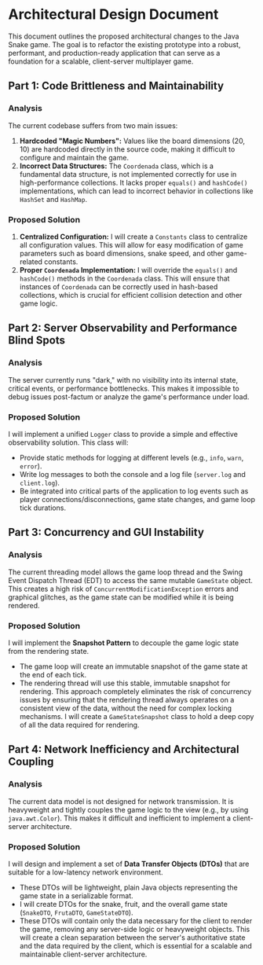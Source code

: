 # Architectural Design Document

This document outlines the proposed architectural changes to the Java Snake game. The goal is to refactor the existing prototype into a robust, performant, and production-ready application that can serve as a foundation for a scalable, client-server multiplayer game.

## Part 1: Code Brittleness and Maintainability

### Analysis
The current codebase suffers from two main issues:
1.  **Hardcoded "Magic Numbers":** Values like the board dimensions (20, 10) are hardcoded directly in the source code, making it difficult to configure and maintain the game.
2.  **Incorrect Data Structures:** The `Coordenada` class, which is a fundamental data structure, is not implemented correctly for use in high-performance collections. It lacks proper `equals()` and `hashCode()` implementations, which can lead to incorrect behavior in collections like `HashSet` and `HashMap`.

### Proposed Solution
1.  **Centralized Configuration:** I will create a `Constants` class to centralize all configuration values. This will allow for easy modification of game parameters such as board dimensions, snake speed, and other game-related constants.
2.  **Proper `Coordenada` Implementation:** I will override the `equals()` and `hashCode()` methods in the `Coordenada` class. This will ensure that instances of `Coordenada` can be correctly used in hash-based collections, which is crucial for efficient collision detection and other game logic.

## Part 2: Server Observability and Performance Blind Spots

### Analysis
The server currently runs "dark," with no visibility into its internal state, critical events, or performance bottlenecks. This makes it impossible to debug issues post-factum or analyze the game's performance under load.

### Proposed Solution
I will implement a unified `Logger` class to provide a simple and effective observability solution. This class will:
-   Provide static methods for logging at different levels (e.g., `info`, `warn`, `error`).
-   Write log messages to both the console and a log file (`server.log` and `client.log`).
-   Be integrated into critical parts of the application to log events such as player connections/disconnections, game state changes, and game loop tick durations.

## Part 3: Concurrency and GUI Instability

### Analysis
The current threading model allows the game loop thread and the Swing Event Dispatch Thread (EDT) to access the same mutable `GameState` object. This creates a high risk of `ConcurrentModificationException` errors and graphical glitches, as the game state can be modified while it is being rendered.

### Proposed Solution
I will implement the **Snapshot Pattern** to decouple the game logic state from the rendering state.
-   The game loop will create an immutable snapshot of the game state at the end of each tick.
-   The rendering thread will use this stable, immutable snapshot for rendering.
This approach completely eliminates the risk of concurrency issues by ensuring that the rendering thread always operates on a consistent view of the data, without the need for complex locking mechanisms. I will create a `GameStateSnapshot` class to hold a deep copy of all the data required for rendering.

## Part 4: Network Inefficiency and Architectural Coupling

### Analysis
The current data model is not designed for network transmission. It is heavyweight and tightly couples the game logic to the view (e.g., by using `java.awt.Color`). This makes it difficult and inefficient to implement a client-server architecture.

### Proposed Solution
I will design and implement a set of **Data Transfer Objects (DTOs)** that are suitable for a low-latency network environment.
-   These DTOs will be lightweight, plain Java objects representing the game state in a serializable format.
-   I will create DTOs for the snake, fruit, and the overall game state (`SnakeDTO`, `FrutaDTO`, `GameStateDTO`).
-   These DTOs will contain only the data necessary for the client to render the game, removing any server-side logic or heavyweight objects.
This will create a clean separation between the server's authoritative state and the data required by the client, which is essential for a scalable and maintainable client-server architecture.
